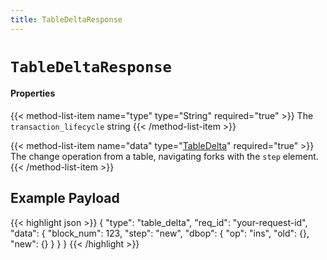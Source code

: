 ```yaml
---
title: TableDeltaResponse
---
```


# `TableDeltaResponse`

#### Properties

{{< method-list-item name="type" type="String" required="true" >}}
  The `transaction_lifecycle` string
{{< /method-list-item >}}

{{< method-list-item name="data" type="[TableDelta](/reference/eosio/types/tabledelta)" required="true" >}}
  The change operation from a table, navigating forks with the `step` element.
{{< /method-list-item >}}

## Example Payload

{{< highlight json >}}
{
  "type": "table_delta",
  "req_id": "your-request-id",
  "data": {
    "block_num": 123,
    "step": "new",
    "dbop": {
      "op": "ins",
      "old": {},
      "new": {}
    }
  }
}
{{< /highlight >}}